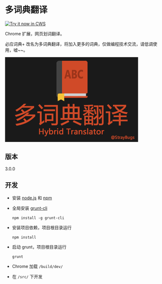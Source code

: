 多词典翻译
==========

<a target="_blank" href="https://chrome.google.com/webstore/detail/kkgcfdmlnfpdjmnheeojdlgpmhaeekga">![Try it now in CWS](https://raw.githubusercontent.com/Crimx/hybrid-translator/master/assets/images/tryitnow.png "Click here to install this sample from the Chrome Web Store")</a>

Chrome 扩展，网页划词翻译。

必应词典+ 改名为多词典翻译，将加入更多的词典，仅做编程技术交流，请低调使用，嘘~~。

![logo](./assets/web-store/small.png)

版本
----

3.0.0

开发
----

- 安装 [node.js](http://nodejs.org/) 和 [npm](https://www.npmjs.org/)

- 全局安装 [grunt-cli](http://gruntjs.com/getting-started)

  ```
  npm install -g grunt-cli
  ```

- 安装项目依赖，项目根目录运行

  ```
  npm install
  ```

- 启动 grunt，项目根目录运行

  ```
  grunt
  ```

- Chrome 加载 `/build/dev/`

- 在 `/src/` 下开发
